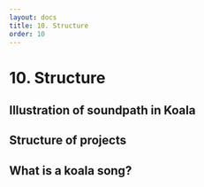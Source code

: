 ```yaml
---
layout: docs
title: 10. Structure
order: 10
---
```


# 10. Structure
## Illustration of soundpath in Koala
## Structure of projects
## What is a koala song?
